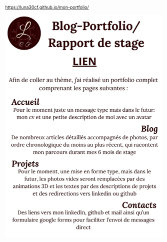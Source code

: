 https://luna30cf.github.io/mon-portfolio/

![Mon portfolio/rapport de stage](Blog-Portfolio_Rapport-de-stage.jpg)